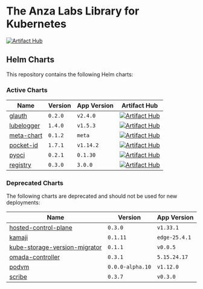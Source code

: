 # The Anza Labs Library for Kubernetes

[![Artifact Hub](https://img.shields.io/endpoint?url=https://artifacthub.io/badge/repository/anza-labs)](https://artifacthub.io/packages/search?repo=anza-labs)

## Helm Charts

This repository contains the following Helm charts:

### Active Charts

| Name | Version | App Version | Artifact Hub |
|------|---------|-------------|--------------|
| [glauth](charts/glauth) | `0.2.0` | `v2.4.0` | [![Artifact Hub](https://img.shields.io/static/v1?logo=ArtifactHub&label=ArtifactHub&message=View&color=blue)](https://artifacthub.io/packages/helm/anza-labs/glauth) |
| [lubelogger](charts/lubelogger) | `1.4.0` | `v1.5.3` | [![Artifact Hub](https://img.shields.io/static/v1?logo=ArtifactHub&label=ArtifactHub&message=View&color=blue)](https://artifacthub.io/packages/helm/anza-labs/lubelogger) |
| [meta-chart](charts/meta-chart) | `0.1.2` | `meta` | [![Artifact Hub](https://img.shields.io/static/v1?logo=ArtifactHub&label=ArtifactHub&message=View&color=blue)](https://artifacthub.io/packages/helm/anza-labs/meta-chart) |
| [pocket-id](charts/pocket-id) | `1.7.1` | `v1.14.2` | [![Artifact Hub](https://img.shields.io/static/v1?logo=ArtifactHub&label=ArtifactHub&message=View&color=blue)](https://artifacthub.io/packages/helm/anza-labs/pocket-id) |
| [pyoci](charts/pyoci) | `0.2.1` | `0.1.30` | [![Artifact Hub](https://img.shields.io/static/v1?logo=ArtifactHub&label=ArtifactHub&message=View&color=blue)](https://artifacthub.io/packages/helm/anza-labs/pyoci) |
| [registry](charts/registry) | `0.3.0` | `3.0.0` | [![Artifact Hub](https://img.shields.io/static/v1?logo=ArtifactHub&label=ArtifactHub&message=View&color=blue)](https://artifacthub.io/packages/helm/anza-labs/registry) |

### Deprecated Charts

The following charts are deprecated and should not be used for new deployments:

| Name | Version | App Version |
|------|---------|-------------|
| [hosted-control-plane](deprecated/hosted-control-plane) | `0.3.0` | `v1.33.1` |
| [kamaji](deprecated/kamaji) | `0.1.11` | `edge-25.4.1` |
| [kube-storage-version-migrator](deprecated/kube-storage-version-migrator) | `0.1.1` | `v0.0.5` |
| [omada-controller](deprecated/omada-controller) | `0.3.1` | `5.15.24.17` |
| [podvm](deprecated/podvm) | `0.0.0-alpha.10` | `v1.12.0` |
| [scribe](deprecated/scribe) | `0.3.7` | `v0.3.0` |
